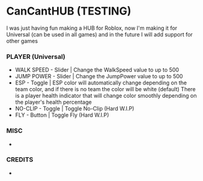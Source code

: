 # CanCantHUB (TESTING)
I was just having fun making a HUB for Roblox, now I'm making it for Universal (can be used in all games) and in the future I will add support for other games

### PLAYER (Universal)

- WALK SPEED - Slider | Change the WalkSpeed value to up to 500
- JUMP POWER - Slider | Change the JumpPower value to up to 500
- ESP       - Toggle  | ESP color will automatically change depending on the team color, and if there is no team the color will be white (default) There is a player health indicator that will change color smoothly depending on the player's health percentage
- NO-CLIP   - Toggle  | Toggle No-Clip (Hard W.I.P)
- FLY       - Button  | Toggle Fly (Hard W.I.P)

### MISC
-

### CREDITS
-
